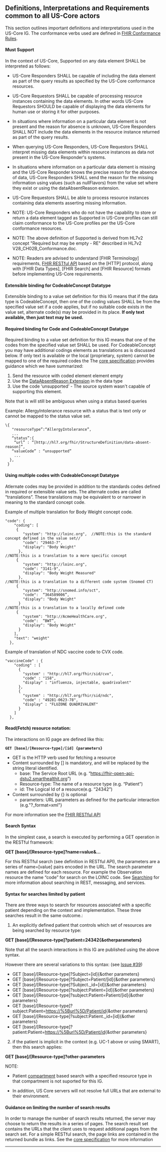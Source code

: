 ## Definitions, Interpretations and Requirements common to all US-Core actors

This section outlines important definitions and interpretations used in the US-Core IG.
The conformance verbs used are defined in [FHIR Conformance Rules].

#### Must Support
In the context of US-Core, Supported on any data element SHALL be interpreted as follows:

* US-Core Responders SHALL be capable of including the data element as part of the query results as specified by the US-Core conformance resources.
* US-Core Requestors SHALL be capable of processing resource instances containing the data elements. In other words US-Core Requestors SHOULD be capable of displaying the data elements for human use or storing it for other purposes.
* In situations where information on a particular data element is not present and the reason for absence is unknown, US-Core Responders SHALL NOT include the data elements in the resource instance returned as part of the query results.
* When querying US-Core Responders, US-Core Requestors SHALL interpret missing data elements within resource instances as data not present in the US-Core Responder's systems.
* In situations where information on a particular data element is missing and the US-Core Responder knows the precise reason for the absence of data, US-Core Responders SHALL send the reason for the missing information using values (such as nullFlavors) from the value set where they exist or using the dataAbsentReason extension.
* US-Core Requestors SHALL be able to process resource instances containing data elements asserting missing information.

* NOTE: US-Core Responders who do not have the capability to store or return a data element tagged as Supported in US-Core profiles can still claim conformance to the US-Core profiles per the US-Core conformance resources.
* NOTE: The above definition of Supported is derived from HL7v2 concept "Required but may be empty - RE" described in HL7v2 V28_CH02B_Conformance.doc.
* NOTE: Readers are advised to understand [FHIR Terminology] requirements, [FHIR RESTful API] based on the [HTTP] protocol, along with [FHIR Data Types], [FHIR Search] and [FHIR Resource] formats before implementing US-Core requirements.


#### Extensible binding for CodeableConcept Datatype

Extensible binding to a value set definition for this IG means that if the data type is CodeableConcept, then one of the coding values SHALL be from the specified value set if a code applies, but if no suitable code exists in the value set, alternate code(s) may be provided in its place. **If only text available, then just text may be used.**

#### Required binding for Code and CodeableConcept Datatype

Required binding to a value set definition for this IG means that one of the codes from the specified value set SHALL be used. For CodeableConcept you may have additional codings elements as translations as is discussed below. If only text is available or the local (proprietary, system) cannot be mapped to one of the required codes the The [core specification] provides guidance which we have summarized:

1.  Send the resource with coded element element empty
2.  Use the [DataAbsentReason Extension] in the data type
3.  Use the code ‘unsupported’ - The source system wasn't capable of supporting this element.

Note that is will still be ambiguous when using a status based queries

Example: AllergyIntolerance resource with a status that is text only or cannot be mapped to the status value set.


    \{
       "resourceType”:“AllergyIntolerance”,
       ...
       “status”:{
        “url” : “[http://hl7.org/fhir/StructureDefinition/data-absent-reason]”,
       “valueCode” : “unsupported”
        ...
      },
     }


#### Using multiple codes with CodeableConcept Datatype

Atlernate codes may be provided in addition to the standards codes defined in required or extensible value sets. The alternate codes are called “translations”. These translations may be equivalent to or narrower in meaning to the standard concept code.

Example of multiple translation for Body Weight concept code.


    "code": {
        "coding": [
         {
            "system": "http://loinc.org",  //NOTE:this is the standard concept defined in the value set//
            "code": "29463-7",
            "display": "Body Weight"
          },
    //NOTE:this is a translation to a more specific concept
         {
            "system": "http://loinc.org",
            "code": "3141-9",
            "display": "Body Weight Measured"
          },
    //NOTE:this is a translation to a different code system (Snomed CT)
         {
            "system": "http://snomed.info/sct",
            "code":  “364589006”,
            "display": "Body Weight"
          }
    //NOTE:this is a translation to a locally defined code
         {
            "system": "http://AcmeHealthCare.org",
            "code":  “BWT”,
            "display": "Body Weight"
          }
        ],
        "text": "weight"
      },

Example of translation of NDC vaccine code to CVX code.




    "vaccineCode" : {
        "coding" : [
          {
            "system" : "http://hl7.org/fhir/sid/cvx",
            "code" : "158",
            "display" : "influenza, injectable, quadrivalent"
          },
          {
            "system" : "http://hl7.org/fhir/sid/ndc",
            "code" : "49281-0623-78",
            "display" : "FLUZONE QUADRIVALENT"
          }
        ]
      },

#### Read(Fetch) resource notation:

The interactions on IG page are defined like this:

 **`GET [base]/[Resource-type]/[id] {parameters}`**

-   GET is the HTTP verb used for fetching a resource
-   Content surrounded by \[\] is mandatory, and will be replaced by the string literal identified.
    -   base: The Service Root URL (e.g. “<https://fhir-open-api-dstu2.smarthealthit.org>”)
    -   Resource-type: The name of a resource type (e.g. “Patient”)
    -   id: The Logical Id of a resource(e.g. “24342”)
-   Content surrounded by {} is optional
    -   parameters: URL parameters as defined for the particular interaction (e.g."?\_format=xml"}

For more information see the [FHIR RESTful API]

#### Search Syntax

In the simplest case, a search is executed by performing a GET operation in the RESTful framework:

**GET [base]/[Resource-type]?name=value&...**

For this RESTful search (see definition in RESTful API), the parameters are a series of name=\[value\] pairs encoded in the URL. The search parameter names are defined for each resource. For example the Observation resource the name “code” for search on the LOINC code. See [Searching] for more information about searching in REST, messaging, and services.

#### Syntax for searches limited by patient

There are three ways to search for resources associated with a specific patient depending on the context and implementation. These three searches result in the same outcome.:

1. An explicitly defined patient that controls which set of resources are being searched by resource type:

**GET [base]/[Resource-type]?patient=24342{&otherparameters}**

Note that all the search interactions in this IG are published using the above syntax.

However there are several variations to this syntax: (see [Issue \#39])

-   GET \[base\]/\[Resource-type\]?Subject=\[id\]{&other parameters}
-   GET \[base\]/\[Resource-type\]?Subject=Patient/\[id\]{&other parameters}
-   GET \[base\]/\[Resource-type\]?Subject.\_id=\[id\]{&other parameters}
-   GET \[base\]/\[Resource-type\]?subject:Patient=\[id\]{&other parameters}
-   GET \[base\]/\[Resource-type\]?subject:Patient=Patient/\[id\]{&other parameters}
-   GET \[base\]/\[Resource-type\]?subject:Patient=<https://%5Burl%5D/Patient/id>{&other parameters}
-   GET \[base\]/\[Resource-type\]?subject:Patient.\_id=\[id\]{&other parameters}
-   GET \[base\]/\[Resource-type\]?patient:Patient=<https://%5Burl%5D/Patient/id>{&other parameters}

2. if the patient is implicit in the context (e.g. UC-1 above or using SMART), then this search applies:

**GET [base]/[Resource-type]?other-parameters**

NOTE:

-   Patient [compartment] based search with a specified resource type in that compartment is not suported for this IG.

<!-- -->

-   In addition, US Core servers will not resolve full URLs that are external to their environment.

#### Guidance on limiting the number of search results

In order to manage the number of search results returned, the server may choose to return the results in a series of pages. The search result set contains the URLs that the client uses to request additional pages from the search set. For a simple RESTful search, the page links are contained in the returned bundle as links. See the [core specification] for more information

------------------------------------------------------------------------

  [core specification]: http://hl7.org/fhir/search.html#return

  [FHIR RESTful API]: http://hl7.org/fhir/DSTU2/http.html
  [Searching]: http://hl7.org/fhir/search.html
  [Issue \#39]: https://github.com/argonautproject/implementation-program/issues/39
  [compartment]: http://hl7.org/fhir/DSTU2/compartments.html#compartments
  [core specification]: http://hl7.org/fhir/extensibility.html#2.20.0.2.2
  [DataAbsentReason Extension]: http://hl7.org/fhir/extension-data-absent-reason.html
  [http://hl7.org/fhir/StructureDefinition/data-absent-reason]: http://hl7.org/fhir/StructureDefinition/data-absent-reason
  [FHIR Conformance Rules]: http://hl7.org/fhir/capabilitystatement-rules.html
